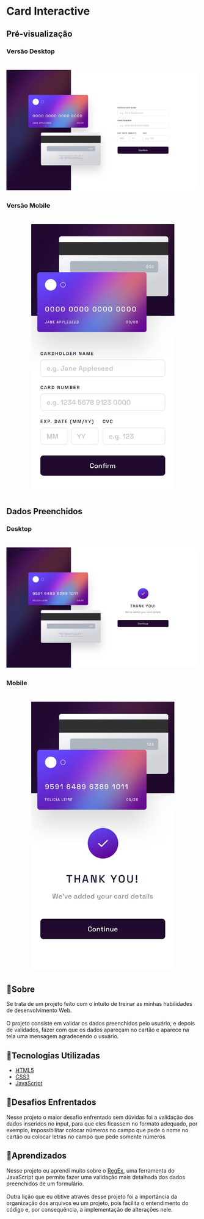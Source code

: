 # Card Interactive
## Pré-visualização
### Versão Desktop
<h1 align="center"> 
<img src="./src/design/desktop-design.jpg">
</h1>

### Versão Mobile

<h1 align="center"> 
<img src="./src/design/mobile-design.jpg">
</h1>

## Dados Preenchidos
### Desktop
<h1 align="center"> 
<img src="./src/design/complete-state-desktop.jpg">
</h1>

### Mobile
<h1 align="center"> 
<img src="./src/design/complete-state-mobile.jpg">
</h1>

## 📙Sobre
Se trata de um projeto feito com o intuito de treinar as minhas habilidades de desenvolvimento Web.
<br>
<br>
O projeto consiste em validar os dados preenchidos pelo usuário, e depois de validados, fazer com que os dados apareçam no cartão e aparece na tela uma mensagem agradecendo o usuário.

## 🚀Tecnologias Utilizadas

- [HTML5](https://www.learn-html.org/)
- [CSS3](https://learn-css.org/)
- [JavaScript](https://js.org/index.html)

## 🎃Desafios Enfrentados
Nesse projeto o maior desafio enfrentado sem dúvidas foi a validação dos dados inseridos no input, para que eles ficassem no formato adequado, por exemplo, impossibilitar colocar números no campo que pede o nome no cartão ou colocar letras no campo que pede somente números.

## 🎯Aprendizados
Nesse projeto eu aprendi muito sobre o  [RegEx](https://regexr.com/), uma ferramenta do JavaScript que permite fazer uma validação mais detalhada dos dados preenchidos de um formulário.
<br>
<br>
Outra lição que eu obtive através desse projeto foi a importância da organização dos arquivos eu um projeto, pois facilita o entendimento do código e, por consequência, a implementação de alterações nele.
